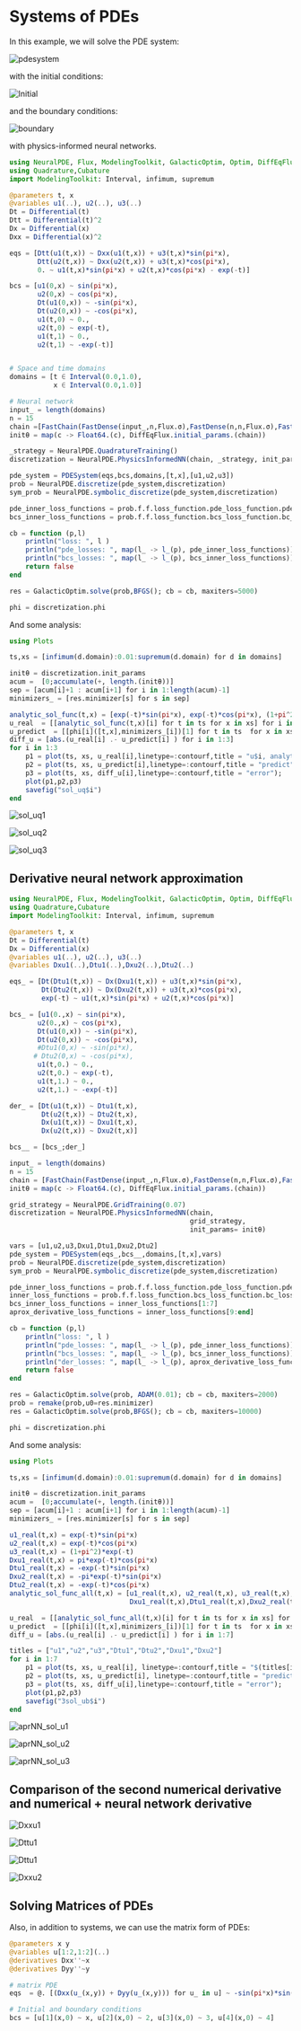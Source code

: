 # Systems of PDEs

In this example, we will solve the PDE system:

![pdesystem](https://user-images.githubusercontent.com/12683885/90978370-22157080-e556-11ea-92b3-d65cb9aa3115.png)

with the initial conditions:

![Initial](https://user-images.githubusercontent.com/12683885/90978670-322e4f80-e558-11ea-8157-a0b6ec84e121.png)

and the boundary conditions:

![boundary](https://user-images.githubusercontent.com/12683885/90978689-4c682d80-e558-11ea-8e51-080bd02a1856.png)

with physics-informed neural networks.

```julia
using NeuralPDE, Flux, ModelingToolkit, GalacticOptim, Optim, DiffEqFlux
using Quadrature,Cubature
import ModelingToolkit: Interval, infimum, supremum

@parameters t, x
@variables u1(..), u2(..), u3(..)
Dt = Differential(t)
Dtt = Differential(t)^2
Dx = Differential(x)
Dxx = Differential(x)^2

eqs = [Dtt(u1(t,x)) ~ Dxx(u1(t,x)) + u3(t,x)*sin(pi*x),
       Dtt(u2(t,x)) ~ Dxx(u2(t,x)) + u3(t,x)*cos(pi*x),
       0. ~ u1(t,x)*sin(pi*x) + u2(t,x)*cos(pi*x) - exp(-t)]

bcs = [u1(0,x) ~ sin(pi*x),
       u2(0,x) ~ cos(pi*x),
       Dt(u1(0,x)) ~ -sin(pi*x),
       Dt(u2(0,x)) ~ -cos(pi*x),
       u1(t,0) ~ 0.,
       u2(t,0) ~ exp(-t),
       u1(t,1) ~ 0.,
       u2(t,1) ~ -exp(-t)]


# Space and time domains
domains = [t ∈ Interval(0.0,1.0),
           x ∈ Interval(0.0,1.0)]

# Neural network
input_ = length(domains)
n = 15
chain =[FastChain(FastDense(input_,n,Flux.σ),FastDense(n,n,Flux.σ),FastDense(n,1)) for _ in 1:3]
initθ = map(c -> Float64.(c), DiffEqFlux.initial_params.(chain))

_strategy = NeuralPDE.QuadratureTraining()
discretization = NeuralPDE.PhysicsInformedNN(chain, _strategy, init_params= initθ)

pde_system = PDESystem(eqs,bcs,domains,[t,x],[u1,u2,u3])
prob = NeuralPDE.discretize(pde_system,discretization)
sym_prob = NeuralPDE.symbolic_discretize(pde_system,discretization)

pde_inner_loss_functions = prob.f.f.loss_function.pde_loss_function.pde_loss_functions.contents
bcs_inner_loss_functions = prob.f.f.loss_function.bcs_loss_function.bc_loss_functions.contents

cb = function (p,l)
    println("loss: ", l )
    println("pde_losses: ", map(l_ -> l_(p), pde_inner_loss_functions))
    println("bcs_losses: ", map(l_ -> l_(p), bcs_inner_loss_functions))
    return false
end

res = GalacticOptim.solve(prob,BFGS(); cb = cb, maxiters=5000)

phi = discretization.phi
```

And some analysis:

```julia
using Plots

ts,xs = [infimum(d.domain):0.01:supremum(d.domain) for d in domains]

initθ = discretization.init_params
acum =  [0;accumulate(+, length.(initθ))]
sep = [acum[i]+1 : acum[i+1] for i in 1:length(acum)-1]
minimizers_ = [res.minimizer[s] for s in sep]

analytic_sol_func(t,x) = [exp(-t)*sin(pi*x), exp(-t)*cos(pi*x), (1+pi^2)*exp(-t)]
u_real  = [[analytic_sol_func(t,x)[i] for t in ts for x in xs] for i in 1:3]
u_predict  = [[phi[i]([t,x],minimizers_[i])[1] for t in ts  for x in xs] for i in 1:3]
diff_u = [abs.(u_real[i] .- u_predict[i] ) for i in 1:3]
for i in 1:3
    p1 = plot(ts, xs, u_real[i],linetype=:contourf,title = "u$i, analytic");
    p2 = plot(ts, xs, u_predict[i],linetype=:contourf,title = "predict");
    p3 = plot(ts, xs, diff_u[i],linetype=:contourf,title = "error");
    plot(p1,p2,p3)
    savefig("sol_uq$i")
end
```

![sol_uq1](https://user-images.githubusercontent.com/12683885/122979254-03634e80-d3a0-11eb-985b-d3bae2dddfde.png)

![sol_uq2](https://user-images.githubusercontent.com/12683885/122979278-09592f80-d3a0-11eb-8fee-de3652f138d8.png)

![sol_uq3](https://user-images.githubusercontent.com/12683885/122979288-0e1de380-d3a0-11eb-9005-bfb501959b83.png)


## Derivative neural network approximation


```julia
using NeuralPDE, Flux, ModelingToolkit, GalacticOptim, Optim, DiffEqFlux
using Quadrature,Cubature
import ModelingToolkit: Interval, infimum, supremum

@parameters t, x
Dt = Differential(t)
Dx = Differential(x)
@variables u1(..), u2(..), u3(..)
@variables Dxu1(..),Dtu1(..),Dxu2(..),Dtu2(..)

eqs_ = [Dt(Dtu1(t,x)) ~ Dx(Dxu1(t,x)) + u3(t,x)*sin(pi*x),
        Dt(Dtu2(t,x)) ~ Dx(Dxu2(t,x)) + u3(t,x)*cos(pi*x),
        exp(-t) ~ u1(t,x)*sin(pi*x) + u2(t,x)*cos(pi*x)]

bcs_ = [u1(0.,x) ~ sin(pi*x),
       u2(0.,x) ~ cos(pi*x),
       Dt(u1(0,x)) ~ -sin(pi*x),
       Dt(u2(0,x)) ~ -cos(pi*x),
       #Dtu1(0,x) ~ -sin(pi*x),
      # Dtu2(0,x) ~ -cos(pi*x),
       u1(t,0.) ~ 0.,
       u2(t,0.) ~ exp(-t),
       u1(t,1.) ~ 0.,
       u2(t,1.) ~ -exp(-t)]

der_ = [Dt(u1(t,x)) ~ Dtu1(t,x),
        Dt(u2(t,x)) ~ Dtu2(t,x),
        Dx(u1(t,x)) ~ Dxu1(t,x),
        Dx(u2(t,x)) ~ Dxu2(t,x)]

bcs__ = [bcs_;der_]

input_ = length(domains)
n = 15
chain = [FastChain(FastDense(input_,n,Flux.σ),FastDense(n,n,Flux.σ),FastDense(n,1)) for _ in 1:7]
initθ = map(c -> Float64.(c), DiffEqFlux.initial_params.(chain))

grid_strategy = NeuralPDE.GridTraining(0.07)
discretization = NeuralPDE.PhysicsInformedNN(chain,
                                             grid_strategy,
                                             init_params= initθ)

vars = [u1,u2,u3,Dxu1,Dtu1,Dxu2,Dtu2]
pde_system = PDESystem(eqs_,bcs__,domains,[t,x],vars)
prob = NeuralPDE.discretize(pde_system,discretization)
sym_prob = NeuralPDE.symbolic_discretize(pde_system,discretization)

pde_inner_loss_functions = prob.f.f.loss_function.pde_loss_function.pde_loss_functions.contents
inner_loss_functions = prob.f.f.loss_function.bcs_loss_function.bc_loss_functions.contents
bcs_inner_loss_functions = inner_loss_functions[1:7]
aprox_derivative_loss_functions = inner_loss_functions[9:end]

cb = function (p,l)
    println("loss: ", l )
    println("pde_losses: ", map(l_ -> l_(p), pde_inner_loss_functions))
    println("bcs_losses: ", map(l_ -> l_(p), bcs_inner_loss_functions))
    println("der_losses: ", map(l_ -> l_(p), aprox_derivative_loss_functions))
    return false
end

res = GalacticOptim.solve(prob, ADAM(0.01); cb = cb, maxiters=2000)
prob = remake(prob,u0=res.minimizer)
res = GalacticOptim.solve(prob,BFGS(); cb = cb, maxiters=10000)

phi = discretization.phi
```


And some analysis:


```julia
using Plots

ts,xs = [infimum(d.domain):0.01:supremum(d.domain) for d in domains]

initθ = discretization.init_params
acum =  [0;accumulate(+, length.(initθ))]
sep = [acum[i]+1 : acum[i+1] for i in 1:length(acum)-1]
minimizers_ = [res.minimizer[s] for s in sep]

u1_real(t,x) = exp(-t)*sin(pi*x)
u2_real(t,x) = exp(-t)*cos(pi*x)
u3_real(t,x) = (1+pi^2)*exp(-t)
Dxu1_real(t,x) = pi*exp(-t)*cos(pi*x)
Dtu1_real(t,x) = -exp(-t)*sin(pi*x)
Dxu2_real(t,x) = -pi*exp(-t)*sin(pi*x)
Dtu2_real(t,x) = -exp(-t)*cos(pi*x)
analytic_sol_func_all(t,x) = [u1_real(t,x), u2_real(t,x), u3_real(t,x),
                              Dxu1_real(t,x),Dtu1_real(t,x),Dxu2_real(t,x),Dtu2_real(t,x)]

u_real  = [[analytic_sol_func_all(t,x)[i] for t in ts for x in xs] for i in 1:7]
u_predict  = [[phi[i]([t,x],minimizers_[i])[1] for t in ts  for x in xs] for i in 1:7]
diff_u = [abs.(u_real[i] .- u_predict[i] ) for i in 1:7]

titles = ["u1","u2","u3","Dtu1","Dtu2","Dxu1","Dxu2"]
for i in 1:7
    p1 = plot(ts, xs, u_real[i], linetype=:contourf,title = "$(titles[i]), analytic");
    p2 = plot(ts, xs, u_predict[i], linetype=:contourf,title = "predict");
    p3 = plot(ts, xs, diff_u[i],linetype=:contourf,title = "error");
    plot(p1,p2,p3)
    savefig("3sol_ub$i")
end
```

![aprNN_sol_u1](https://user-images.githubusercontent.com/12683885/122998551-de79d600-d3b5-11eb-8f5d-59d00178c2ab.png)

![aprNN_sol_u2](https://user-images.githubusercontent.com/12683885/122998567-e3d72080-d3b5-11eb-9024-4072f4b66cda.png)

![aprNN_sol_u3](https://user-images.githubusercontent.com/12683885/122998578-e6d21100-d3b5-11eb-96a5-f64e5593b35e.png)



## Comparison of the second numerical derivative and numerical + neural network derivative


![Dxxu1](https://user-images.githubusercontent.com/12683885/122998730-17b24600-d3b6-11eb-9e0a-74e7b8dfbef5.png)

![Dttu1](https://user-images.githubusercontent.com/12683885/122998744-1d0f9080-d3b6-11eb-8958-e4d2908c00c4.png)

![Dttu1](https://user-images.githubusercontent.com/12683885/122998759-226cdb00-d3b6-11eb-89cb-13ea9e1302ac.png)

![Dxxu2](https://user-images.githubusercontent.com/12683885/122998784-27318f00-d3b6-11eb-9b90-2029ffd34879.png)


## Solving Matrices of PDEs

Also, in addition to systems, we can use the matrix form of PDEs:

```julia
@parameters x y
@variables u[1:2,1:2](..)
@derivatives Dxx''~x
@derivatives Dyy''~y

# matrix PDE
eqs  = @. [(Dxx(u_(x,y)) + Dyy(u_(x,y))) for u_ in u] ~ -sin(pi*x)*sin(pi*y)*[0 1; 0 1]

# Initial and boundary conditions
bcs = [u[1](x,0) ~ x, u[2](x,0) ~ 2, u[3](x,0) ~ 3, u[4](x,0) ~ 4]
```
